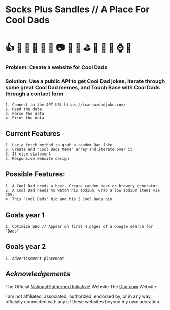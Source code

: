 # **Socks Plus Sandles // A Place For Cool Dads**  
# :thumbsup: :hammer: :necktie: :walking: :beers: :doughnut: :camera: :briefcase: :wrench: :golf: :punch: :older_man: :dog: :watch: :hamburger:

### Problem: Create a website for Cool Dads
### Solution: Use a public API to get Cool Dad jokes, iterate through some great Cool Dad memes, and Touch Base with Cool Dads through a contact form

    1. Connect to the API URL https://icanhazdadjoke.com/
    2. Read the data
    3. Parse the data
    4. Print the data

## Current Features 
    1. Use a fetch method to grab a random Dad Joke.
    2. Create and "Cool Dads Meme" array and iterate over it 
    3. If else statement
    2. Responsive website design

## Possible Features: 
    1. A Cool Dad needs a beer. Create random beer or brewery generator.
    2. A Cool Dad needs to watch his sodium. Grab a low sodium items via CSV.  
    4. This "Cool Dads" bio and his 2 Cool Dads bio.

## Goals year 1
    1. Optimize SEO // Appear on first 4 pages of a Google search for "Dads"
## Goals year 2
    1. Advertisement placement

## *Acknowledgements*
The Official [National Fatherhod Initiative!](https://www.fatherhood.org/) Website 
The [Dad.com](https://www.thedad.com/) Website

I am not affiliated, associated, authorized, endorsed by, or in any way officially connected with any of these websites beyond my own adoration.